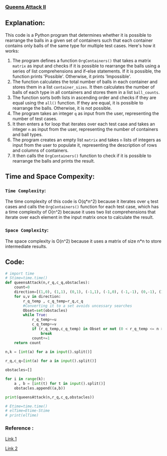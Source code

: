 ### [Queens Attack II](https://www.hackerrank.com/challenges/queens-attack-2/problem)

## Explanation:
This code is a Python program that determines whether it is possible to rearrange the balls in a given set of containers such that each container contains only balls of the same type for multiple test cases. Here's how it works:

1. The program defines a function `OrgContainers()` that takes a matrix `matrix` as input and checks if it is possible to rearrange the balls using a series of list comprehensions and if-else statements. If it is possible, the function prints 'Possible'. Otherwise, it prints 'Impossible'.
2. The function calculates the total number of balls in each container and stores them in a list `container_sizes`. It then calculates the number of balls of each type in all containers and stores them in a list `ball_counts`.
3. The function sorts both lists in ascending order and checks if they are equal using the `all()` function. If they are equal, it is possible to rearrange the balls. Otherwise, it is not possible.
4. The program takes an integer `q` as input from the user, representing the number of test cases.
5. It then enters a for loop that iterates over each test case and takes an integer `n` as input from the user, representing the number of containers and ball types.
6. The program creates an empty list `matrix` and takes `n` lists of integers as input from the user to populate it, representing the description of rows and columns of containers.
7. It then calls the `OrgContainers()` function to check if it is possible to rearrange the balls and prints the result.

## Time and Space Compexity:
### `Time Complexity`:
The time complexity of this code is O(q*n^2) because it iterates over `q` test cases and calls the `OrgContainers()` 
function for each test case, which has a time complexity of O(n^2) because it uses two list comprehensions that iterate 
over each element in the input matrix once to calculate the result.

### `Space Complexity`:
The space complexity is O(n^2) because it uses a matrix of size n*n to store intermediate results.

## Code:
```py
# import time
# Stime=time.time()
def queensAttack(n,r_q,c_q,obstacles):
    count=0
    direction=[(1,0), (1,1), (0,1), (-1,1), (-1,0), (-1,-1), (0,-1), (1,-1)]
    for u,v in direction:
        r_q_temp , c_q_temp=r_q,c_q
        #Converting it to a set avoids uncessary searches
        Obset=set(obstacles)
        while True:
            r_q_temp+=u
            c_q_temp+=v
            if (r_q_temp,c_q_temp) in Obset or not (0 < r_q_temp <= n >= c_q_temp > 0):
                break
            count+=1
    return count
    
n,k = [int(a) for a in input().split()]

r_q,c_q=[int(a) for a in input().split()] 

obstacles=[]

for i in range(k):
    a , b = [int(t) for t in input().split()]
    obstacles.append((a,b))

print(queensAttack(n,r_q,c_q,obstacles))

# Etime=time.time()
# elTime=Etime-Stime
# print(elTime)
```

### Reference : 
[Link 1](https://www.thepoorcoder.com/hackerrank-queens-attack-ii-solution/)

[Link 2](https://www.kindsonthegenius.com/queen-attack-ii-simple-solution-hackerrank/)
